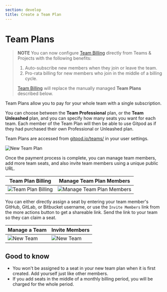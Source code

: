 ```yaml
---
section: develop
title: Create a Team Plan
---
```


<script context="module">
  export const prerender = true;
</script>

# Team Plans

> **NOTE**
> You can now configure [Team Billing](/docs/team-billing) directly from Teams & Projects with the following benefits:
>
> 1. Auto-subscribe new members when they join or leave the team.
> 2. Pro-rata billing for new members who join in the middle of a billing cycle.
>
> [Team Billing](/docs/team-billing) will replace the manually managed **Team Plans** described below.

Team Plans allow you to pay for your whole team with a single subscription.

You can choose between the **Team Professional** plan, or the **Team Unleashed** plan, and you can specify how many seats you want for each team. Each member of the Team Plan will then be able to use Gitpod as if they had purchased their own Professional or Unleashed plan.

Team Plans are accessed from [gitpod.io/teams/](https://gitpod.io/teams/) in your user settings.

![New Team Plan](../../../static/images/docs/team-plan-new.png)

Once the payment process is complete, you can manage team members, add more team seats, and also invite team members using a unique public URL.

| Team Plan Billing                                                       | Manage Team Plan Members                                                          |
| ----------------------------------------------------------------------- | --------------------------------------------------------------------------------- |
| ![Team Plan Billing](../../../static/images/docs/team-plan-billing.png) | ![Manage Team Plan Members](../../../static/images/docs/team-plan-membership.png) |

You can either directly assign a seat by entering your team member's GitHub, GitLab, or Bitbucket username, or use the `Invite Members` link from the more actions button to get a shareable link. Send the link to your team so they can claim a seat.

| Manage a Team                                             | Invite Members                                            |
| --------------------------------------------------------- | --------------------------------------------------------- |
| ![New Team](../../../static/images/docs/teams-manage.jpg) | ![New Team](../../../static/images/docs/teams-invite.jpg) |

## Good to know

- You won't be assigned to a seat in your new team plan when it is first created. Add yourself just like other members.
- If you add seats in the middle of a monthly billing period, you will be charged for the whole period.
